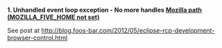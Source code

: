 **1. Unhandled event loop exception - No more handles [Mozilla path (MOZILLA\_FIVE\_HOME not set)](Unknown.md)**

See post at http://blog.foos-bar.com/2012/05/eclipse-rcp-development-browser-control.html